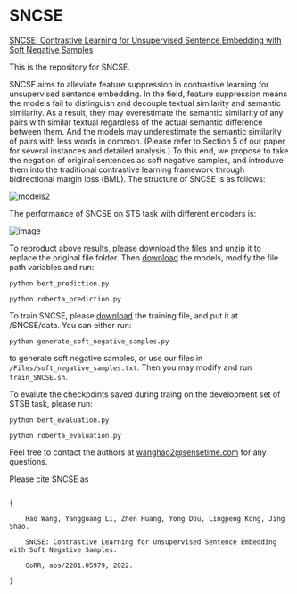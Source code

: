 # SNCSE
[SNCSE: Contrastive Learning for Unsupervised Sentence Embedding with Soft Negative Samples](https://arxiv.org/abs/2201.05979)

This is the repository for SNCSE.

SNCSE aims to alleviate feature suppression in contrastive learning for unsupervised sentence embedding. In the field, feature suppression means the models fail to distinguish and decouple textual similarity and semantic similarity. As a result, they may overestimate the semantic similarity of any pairs with similar textual regardless of the actual semantic difference between them. And the models may underestimate the semantic similarity of pairs with less words in common. (Please refer to Section 5 of our paper for several instances and detailed analysis.) To this end, we propose to take the negation of original sentences as soft negative samples, and introduve them into the traditional contrastive learning framework through bidirectional margin loss (BML). The structure of SNCSE is as follows:

![models2](https://user-images.githubusercontent.com/49329979/149649193-849afb0a-6cdf-4944-90ff-eb917ef8653a.png)

The performance of SNCSE on STS task with different encoders is:

![image](https://user-images.githubusercontent.com/49329979/149649862-f33ef789-af2f-495f-b52c-f2336d9ba3f5.png)



To reproduct above results, please [download](https://pan.baidu.com/s/1fkvNRxu-ytbVbtxQhNF4Gw?pwd=9y7y) the files and unzip it to replace the original file folder. Then [download](https://pan.baidu.com/s/10KpCU2v_Wk36OxEBSdykiQ?pwd=0wot) the models, modify the file path variables and run:
```
python bert_prediction.py

python roberta_prediction.py
```


To train SNCSE, please [download](https://huggingface.co/datasets/princeton-nlp/datasets-for-simcse/blob/main/wiki1m_for_simcse.txt) the training file, and put it at /SNCSE/data. You can either run:
```
python generate_soft_negative_samples.py
```
to generate soft negative samples, or use our files in `/Files/soft_negative_samples.txt`. Then you may modify and run `train_SNCSE.sh`.



To  evalute the checkpoints saved during traing on the development set of STSB task, please run:
```
python bert_evaluation.py

python roberta_evaluation.py

```

Feel free to contact the authors at wanghao2@sensetime.com for any questions.



Please cite SNCSE as 
```

{

    Hao Wang, Yangguang Li, Zhen Huang, Yong Dou, Lingpeng Kong, Jing Shao.

    SNCSE: Contrastive Learning for Unsupervised Sentence Embedding with Soft Negative Samples.

    CoRR, abs/2201.05979, 2022.

}
```


